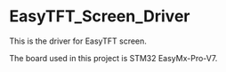 # EasyTFT_Screen_Driver

This is the driver for EasyTFT screen.

The board used in this project is STM32 EasyMx-Pro-V7.
